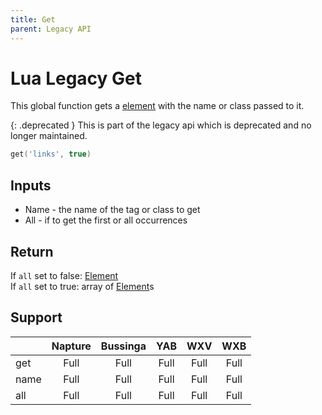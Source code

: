 ```yaml
---
title: Get
parent: Legacy API
---
```

# Lua Legacy Get

This global function gets a [element](../element.md) with the name or class passed to it.

{: .deprecated }
This is part of the legacy api which is deprecated and no longer maintained.

```lua
get('links', true)
```

## Inputs

- Name - the name of the tag or class to get
- All - if to get the first or all occurrences

## Return

If `all` set to false: [Element](../element.md)\
If `all` set to true: array of [Element](../element.md)s

## Support

|      | Napture | Bussinga | YAB  | WXV  | WXB  |
| ---- | :-----: | :------: | :--: | :--: | :--: |
| get  | Full    | Full     | Full | Full | Full |
| name | Full    | Full     | Full | Full | Full |
| all  | Full    | Full     | Full | Full | Full |
